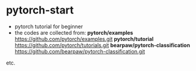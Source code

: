 # pytorch-start
- pytorch tutorial for beginner
- the codes are collected from:
**pytorch/examples** https://github.com/pytorch/examples.git
**pytorch/tutorial** https://github.com/pytorch/tutorials.git
**bearpaw/pytorch-classification** https://github.com/bearpaw/pytorch-classification.git

etc.

